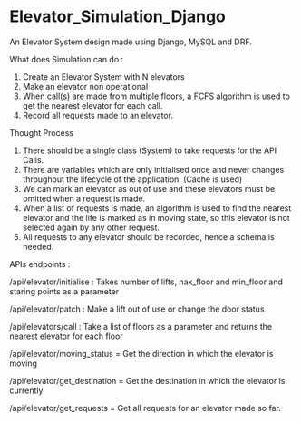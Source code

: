 # Elevator_Simulation_Django
An Elevator System design made using Django, MySQL and DRF.

What does Simulation can do :
1. Create an Elevator System with N elevators
2. Make an elevator non operational
3. When call(s) are made from multiple floors, a FCFS algorithm is used to get the nearest elevator for each call.
4. Record all requests made to an elevator.

Thought Process 

1. There should be a single class (System) to take requests for the API Calls.
2. There are variables which are only initialised once and never changes throughout the lifecycle of the application. (Cache is used)
3. We can mark an elevator as out of use and these elevators must be omitted when a request is made.
4. When a list of requests is made, an algorithm is used to find the nearest elevator and the life is marked as in moving state,
so this elevator is not selected again by any other request.
5. All requests to any elevator should be recorded, hence a schema is needed.

APIs endpoints :

/api/elevator/initialise : Takes number of lifts, nax_floor and min_floor and staring points as a parameter

/api/elevator/patch : Make a lift out of use or change the door status

/api/elevators/call : Take a list of floors as a parameter and returns the nearest elevator for each floor

/api/elevator/moving_status = Get the direction in which the elevator is moving

/api/elevator/get_destination = Get the destination in which the elevator is currently

/api/elevator/get_requests = Get all requests for an elevator made so far.

